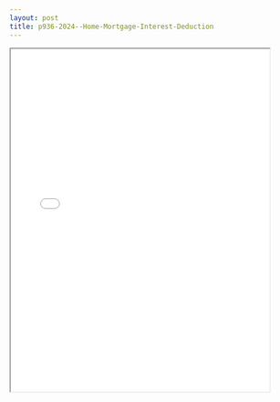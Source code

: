 ```yaml
---
layout: post
title: p936-2024--Home-Mortgage-Interest-Deduction
---
```


<div class="pdf-container">
<iframe src="/ea/_pdf-2-md/p936-2024--Home-Mortgage-Interest-Deduction.pdf" height="600" width="90%" allowFullScreen="true"></iframe>
</div>

